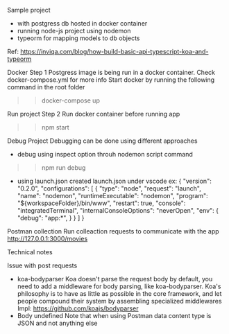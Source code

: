 Sample project 
- with postgress db hosted in docker container
- running node-js project using nodemon
- typeorm for mapping models to db objects

Ref: https://inviqa.com/blog/how-build-basic-api-typescript-koa-and-typeorm

Docker
Step 1
Postgress image is being run in a docker container. Check docker-compose.yml for more info
Start docker by running the following command in the root folder
>> docker-compose up

Run project
Step 2
Run docker container before running app
>> npm start

Debug Project
Debugging can be done using different approaches
- debug using inspect option throuh nodemon script command
>> npm run debug
- using launch.json
created launch.json under vscode
ex: 
{
    "version": "0.2.0",
    "configurations": [
        {
            "type": "node", 
            "request": "launch",
            "name": "nodemon",
            "runtimeExecutable": "nodemon",
            "program": "${workspaceFolder}/bin/www",
            "restart": true,
            "console": "integratedTerminal",
            "internalConsoleOptions": "neverOpen",
            "env": {
                "debug": "app:*",
            }
        }
    ]
}


Postman collection
Run colleaction requests to communicate with the app
http://127.0.0.1:3000/movies

Technical notes

Issue with post requests

- koa-bodyparser
Koa doesn't parse the request body by default, you need to add a middleware for body parsing, like koa-bodyparser. 
Koa's philosophy is to have as little as possible in the core framework, and let people compound their system by assembling specialized middlewares
Impl: https://github.com/koajs/bodyparser
- Body undefined
Note that when using Postman data content type is JSON and not anything else